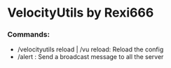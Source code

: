 # VelocityUtils by Rexi666

### Commands:
- /velocityutils reload | /vu reload: Reload the config
- /alert <message>: Send a broadcast message to all the server